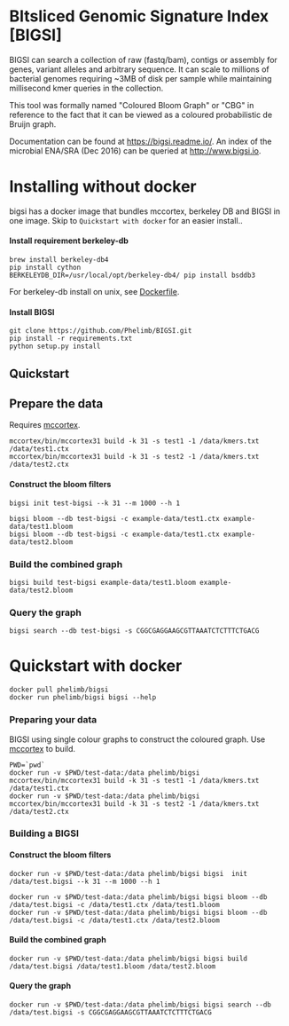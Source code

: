 # BItsliced Genomic Signature Index [BIGSI]
<!--[![Build Status](https://travis-ci.org/Phelimb/bigsi.svg)](https://travis-ci.org/Phelimb/bigsi)-->

BIGSI can search a collection of raw (fastq/bam), contigs or assembly for genes, variant alleles and arbitrary sequence. It can scale to millions of bacterial genomes requiring ~3MB of disk per sample while maintaining millisecond kmer queries in the collection.

This tool was formally named "Coloured Bloom Graph" or "CBG" in reference to the fact that it can be viewed as a coloured probabilistic de Bruijn graph.


Documentation can be found at https://bigsi.readme.io/. 
An index of the microbial ENA/SRA (Dec 2016) can be queried at http://www.bigsi.io. 

# Installing without docker

bigsi has a docker image that bundles mccortex, berkeley DB and BIGSI in one image. Skip to `Quickstart with docker` for an easier install.. 

#### Install requirement berkeley-db

	brew install berkeley-db4
	pip install cython
	BERKELEYDB_DIR=/usr/local/opt/berkeley-db4/ pip install bsddb3

For berkeley-db install on unix, see [Dockerfile](Dockerfile). 

#### Install BIGSI

	git clone https://github.com/Phelimb/BIGSI.git
	pip install -r requirements.txt
	python setup.py install

## Quickstart

## Prepare the data

Requires [mccortex](github.com/mcveanlab/mccortex). 

	mccortex/bin/mccortex31 build -k 31 -s test1 -1 /data/kmers.txt /data/test1.ctx
	mccortex/bin/mccortex31 build -k 31 -s test2 -1 /data/kmers.txt /data/test2.ctx

#### Construct the bloom filters

	bigsi init test-bigsi --k 31 --m 1000 --h 1

	bigsi bloom --db test-bigsi -c example-data/test1.ctx example-data/test1.bloom
	bigsi bloom --db test-bigsi -c example-data/test1.ctx example-data/test2.bloom
	
### Build the combined graph

	bigsi build test-bigsi example-data/test1.bloom example-data/test2.bloom

### Query the graph
	bigsi search --db test-bigsi -s CGGCGAGGAAGCGTTAAATCTCTTTCTGACG

	

# Quickstart with docker

	docker pull phelimb/bigsi
	docker run phelimb/bigsi bigsi --help
	
### Preparing your data

BIGSI using single colour graphs to construct the coloured graph. 
Use [mccortex](https://github.com/mcveanlab/mccortex) to build. 
	
	PWD=`pwd`
	docker run -v $PWD/test-data:/data phelimb/bigsi mccortex/bin/mccortex31 build -k 31 -s test1 -1 /data/kmers.txt /data/test1.ctx
	docker run -v $PWD/test-data:/data phelimb/bigsi mccortex/bin/mccortex31 build -k 31 -s test2 -1 /data/kmers.txt /data/test2.ctx

### Building a BIGSI

#### Construct the bloom filters

	docker run -v $PWD/test-data:/data phelimb/bigsi bigsi  init /data/test.bigsi --k 31 --m 1000 --h 1

	docker run -v $PWD/test-data:/data phelimb/bigsi bigsi bloom --db /data/test.bigsi -c /data/test1.ctx /data/test1.bloom	
	docker run -v $PWD/test-data:/data phelimb/bigsi bigsi bloom --db /data/test.bigsi -c /data/test1.ctx /data/test2.bloom	
#### Build the combined graph
	docker run -v $PWD/test-data:/data phelimb/bigsi bigsi build /data/test.bigsi /data/test1.bloom /data/test2.bloom

#### Query the graph
	docker run -v $PWD/test-data:/data phelimb/bigsi bigsi search --db /data/test.bigsi -s CGGCGAGGAAGCGTTAAATCTCTTTCTGACG
	


